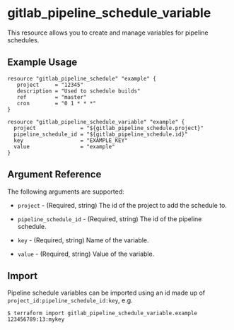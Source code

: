 # gitlab\_pipeline\_schedule\_variable

This resource allows you to create and manage variables for pipeline schedules.

## Example Usage

```hcl
resource "gitlab_pipeline_schedule" "example" {
   project     = "12345"
   description = "Used to schedule builds"
   ref         = "master"
   cron        = "0 1 * * *"
}

resource "gitlab_pipeline_schedule_variable" "example" {
  project              = "${gitlab_pipeline_schedule.project}"
  pipeline_schedule_id = "${gitlab_pipeline_schedule.id}"
  key                  = "EXAMPLE_KEY"
  value                = "example"
}
```

## Argument Reference

The following arguments are supported:

* `project` - (Required, string) The id of the project to add the schedule to.

* `pipeline_schedule_id` - (Required, string) The id of the pipeline schedule.

* `key` - (Required, string) Name of the variable.

* `value` - (Required, string) Value of the variable.

## Import

Pipeline schedule variables can be imported using an id made up of `project_id:pipeline_schedule_id:key`, e.g.

```
$ terraform import gitlab_pipeline_schedule_variable.example 123456789:13:mykey
```
